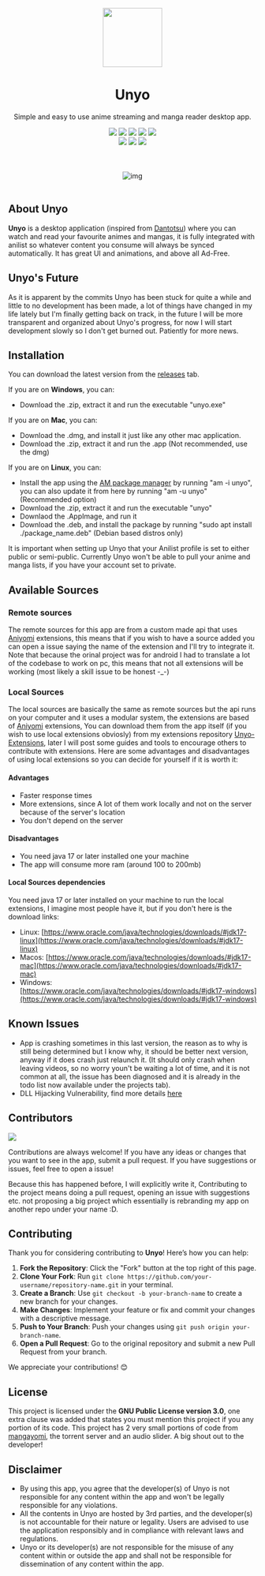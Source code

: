 <p align="center">
    <img width="120px" src="./assets/logo.png"/>
    <h1 align="center">Unyo</h1>
</p>

<p align="center">Simple and easy to use anime streaming and manga reader desktop app.</p>

<p align="center">
<a href="https://img.shields.io/github/license/K3vinb5/Unyo?style=for-the-badge"><img src="https://img.shields.io/github/license/K3vinb5/Unyo?style=for-the-badge&color=F48041"></a>
<a href="https://img.shields.io/github/v/release/K3vinb5/Unyo?style=for-the-badge"><img src="https://img.shields.io/github/v/release/K3vinb5/Unyo?style=for-the-badge&color=0E80C0"></a>
<a href="https://img.shields.io/codefactor/grade/github/k3vinb5/unyo?style=for-the-badge&color=03A363"><img src="https://img.shields.io/codefactor/grade/github/k3vinb5/unyo?style=for-the-badge&color=03A363"></a>
<a href="https://img.shields.io/github/downloads/K3vinb5/Unyo/total.svg?style=for-the-badge"><img src="https://img.shields.io/github/downloads/K3vinb5/Unyo/total.svg?style=for-the-badge&color=CAF979"></a>
<a href="https://img.shields.io/github/issues/K3vinb5/Unyo?style=for-the-badge"><img src="https://img.shields.io/github/issues/K3vinb5/Unyo?style=for-the-badge&color=CE5842"></a>
<br>
<a href="https://img.shields.io/badge/Made_For-Linux-FCC624?style=for-the-badge&logo=linux&logoColor=white"><img src="https://img.shields.io/badge/Made_For-Linux-FCC624?style=for-the-badge&logo=linux&logoColor=white"></a>
<a href="https://img.shields.io/badge/Made_For-Windows-0078D6?style=for-the-badge&logo=windows&logoColor=white"><img src="https://img.shields.io/badge/Made_For-Windows-0078D6?style=for-the-badge&logo=windows&logoColor=white"></a>
<a href="https://img.shields.io/badge/Made_For-Macos-000000?style=for-the-badge&logo=macos&logoColor=white"><img src="https://img.shields.io/badge/Made_For-Macos-000000?style=for-the-badge&logo=macos&logoColor=white"></a>

<br>
<br>
<br>
<br>
<img title="img" alt="img" src="./readme-assets/screenshots.gif">
<br>
<br>

## About Unyo

**Unyo** is a desktop application (inspired from [Dantotsu](https://github.com/rebelonion/dantotsu)) where you can watch and read your favourite animes and mangas, it is fully integrated with anilist so whatever content you consume will always be synced automatically. It has great UI and animations, and above all Ad-Free.

## Unyo's Future

As it is apparent by the commits Unyo has been stuck for quite a while and little to no development has been made, a lot of things have changed in my life lately but I'm finally getting back on track, in the future I will be more transparent and organized about Unyo's progress, for now I will start development slowly so I don't get burned out. Patiently for more news.

## Installation

You can download the latest version from the [releases](https://github.com/K3vinb5/Unyo/releases/latest) tab.

If you are on **Windows**, you can:
- Download the .zip, extract it and run the executable "unyo.exe"

If you are on **Mac**, you can:
- Download the .dmg, and install it just like any other mac application.
- Download the .zip, extract it and run the .app (Not recommended, use the dmg)

If you are on **Linux**, you can:
- Install the app using the [AM package manager](https://github.com/ivan-hc/AM) by running "am -i unyo", you can also update it from here by running "am -u unyo" (Recommended option)
- Download the .zip, extract it and run the executable "unyo"
- Downlaod the .AppImage, and run it
- Download the .deb, and install the package by running "sudo apt install ./package_name.deb" (Debian based distros only)

It is important when setting up Unyo that your Anilist profile is set to either public or semi-public. Currently Unyo won't be able to pull your anime and manga lists, if you have your account set to private.

## Available Sources

### Remote sources

The remote sources for this app are from a custom made api that uses [Aniyomi](https://github.com/aniyomiorg/aniyomi) extensions, this means that if you wish to have a source added you can open a issue saying the name of the extension and I'll try to integrate it. Note that because the orinal project was for android I had to translate a lot of the codebase to work on pc, this means that not all extensions will be working (most likely a skill issue to be honest -_-)

### Local Sources

The local sources are basically the same as remote sources but the api runs on your computer and it uses a modular system, the extensions are based of [Aniyomi](https://github.com/aniyomiorg/aniyomi) extensions, You can download them from the app itself (if you wish to use local extensions obviosly) from my extensions repository [Unyo-Extensions](https://github.com/K3vinb5/Unyo-Extensions), later I will post some guides and tools to encourage others to contribute with extensions. Here are some advantages and disadvantages of using local extensions so you can decide for yourself if it is worth it:

#### Advantages
- Faster response times
- More extensions, since A lot of them work locally and not on the server because of the server's location
- You don't depend on the server
#### Disadvantages
- You need java 17 or later installed one your machine
- The app will consume more ram (around 100 to 200mb)

#### Local Sources dependencies
You need java 17 or later installed on your machine to run the local extensions, I imagine most people have it, but if you don't here is the download links:
- Linux: [https://www.oracle.com/java/technologies/downloads/#jdk17-linux](https://www.oracle.com/java/technologies/downloads/#jdk17-linux)
- Macos: [https://www.oracle.com/java/technologies/downloads/#jdk17-mac](https://www.oracle.com/java/technologies/downloads/#jdk17-mac)
- Windows: [https://www.oracle.com/java/technologies/downloads/#jdk17-windows](https://www.oracle.com/java/technologies/downloads/#jdk17-windows)
  
## Known Issues

- App is crashing sometimes in this last version, the reason as to why is still being determined but I know why, it should be better next version, anyway if it does crash just relaunch it. (It should only crash when leaving videos, so no worry youn't be waiting a lot of time, and it is not common at all, the issue has been diagnosed and it is already in the todo list now available under the projects tab).
- DLL Hijacking Vulnerability, find more details [here](https://github.com/K3vinb5/Unyo/issues/58)

## Contributors

[![](https://contrib.rocks/image?repo=K3vinb5/Unyo)](https://github.com/K3vinb5/Unyo/graphs/contributors)

Contributions are always welcome! If you have any ideas or changes that you want to see in the app, submit a pull request. If you have suggestions or issues, feel free to open a issue!

Because this has happened before, I will explicitly write it, Contributing to the project means doing a pull request, opening an issue with suggestions etc. not proposing a big project which essentially is rebranding my app on another repo under your name :D.

## Contributing

Thank you for considering contributing to **Unyo**! Here’s how you can help:

1. **Fork the Repository**: Click the "Fork" button at the top right of this page.
2. **Clone Your Fork**: Run `git clone https://github.com/your-username/repository-name.git` in your terminal.
3. **Create a Branch**: Use `git checkout -b your-branch-name` to create a new branch for your changes.
4. **Make Changes**: Implement your feature or fix and commit your changes with a descriptive message.
5. **Push to Your Branch**: Push your changes using `git push origin your-branch-name`.
6. **Open a Pull Request**: Go to the original repository and submit a new Pull Request from your branch.

We appreciate your contributions! 😊


## License

This project is licensed under the **GNU Public License version 3.0**, one extra clause was added that states you must mention this project if you any portion of its code.
This project has 2 very small portions of code from [mangayomi](https://github.com/kodjodevf/mangayomi), the torrent server and an audio slider. A big shout out to the developer!

## Disclaimer

- By using this app, you agree that the developer(s) of Unyo is not responsible for any content within the app and won't be legally responsible for any violations.
- All the contents in Unyo are hosted by 3rd parties, and the developer(s) is not accountable for their nature or legality. Users are advised to use the application responsibly and in compliance with relevant laws and regulations.
- Unyo or its developer(s) are not responsible for the misuse of any content within or outside the app and shall not be responsible for dissemination of any content within the app.
